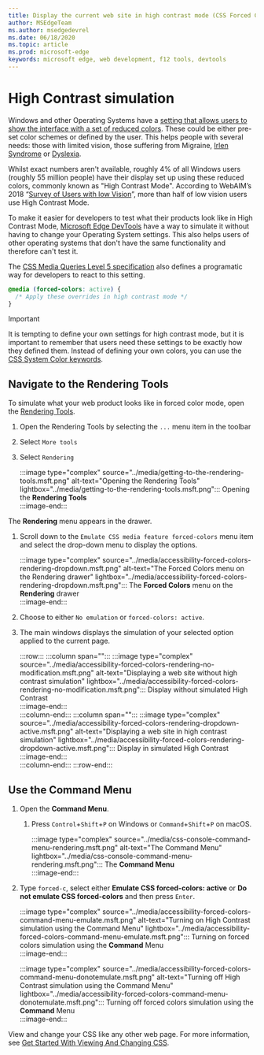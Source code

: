 ```yaml
---
title: Display the current web site in high contrast mode (CSS Forced Color)
author: MSEdgeTeam
ms.author: msedgedevrel
ms.date: 06/18/2020
ms.topic: article
ms.prod: microsoft-edge
keywords: microsoft edge, web development, f12 tools, devtools
---
```


# High Contrast simulation  

Windows and other Operating Systems have a [setting that allows users to show the interface with a set of reduced colors][WindowsHighContrastMode]. These could be either pre-set color schemes or defined by the user. This helps people with several needs: those with limited vision, those suffering from Migraine, [Irlen Syndrome][IrlenSyndromeLink] or [Dyslexia][DyslexiaLink]. 

Whilst exact numbers aren't available, roughly 4% of all Windows users (roughly 55 million people) have their display set up using these reduced colors, commonly known as "High Contrast Mode". According to WebAIM’s 2018 “[Survey of Users with low Vision][WebAimSurvey]”, more than half of low vision users use High Contrast Mode.

To make it easier for developers to test what their products look like in High Contrast Mode, [Microsoft Edge DevTools][DevtoolsGuideChromiumMain] have a way to simulate it without having to change your Operating System settings. This also helps users of other operating systems that don't have the same functionality and therefore can't test it.

The [CSS Media Queries Level 5 specification][MediaQuerySpecification] also defines a programatic way for developers to react to this setting. 

```css
@media (forced-colors: active) {
  /* Apply these overrides in high contrast mode */
}
```  

> [!IMPORTANT]
> It is tempting to define your own settings for high contrast mode, but it is important to remember that users need these settings to be exactly how they defined them. Instead of defining your own colors, you can use the [CSS System Color keywords][CSSSystemColors].


## Navigate to the Rendering Tools  

To simulate what your web product looks like in forced color mode, open the [Rendering Tools][RenderingTools].  

1.  Open the Rendering Tools by selecting the `...` menu item in the toolbar  
1.  Select `More tools`  
1.  Select `Rendering`  
    
    :::image type="complex" source="../media/getting-to-the-rendering-tools.msft.png" alt-text="Opening the Rendering Tools" lightbox="../media/getting-to-the-rendering-tools.msft.png":::
       Opening the **Rendering Tools**  
    :::image-end:::  

The **Rendering** menu appears in the drawer.  

1.  Scroll down to the `Emulate CSS media feature forced-colors` menu item and select the drop-down menu to display the options.  
    
    :::image type="complex" source="../media/accessibility-forced-colors-rendering-dropdown.msft.png" alt-text="The Forced Colors menu on the Rendering drawer" lightbox="../media/accessibility-forced-colors-rendering-dropdown.msft.png":::
       The **Forced Colors** menu on the **Rendering** drawer  
    :::image-end:::  
    
1.  Choose to either `No emulation` or `forced-colors: active`. 
    
1.  The main windows displays the simulation of your selected option applied to the current page.  
    
    :::row:::
       :::column span="":::
          :::image type="complex" source="../media/accessibility-forced-colors-rendering-no-modification.msft.png" alt-text="Displaying a web site without high contrast simulation" lightbox="../media/accessibility-forced-colors-rendering-no-modification.msft.png":::
             Display without simulated High Contrast  
          :::image-end:::  
       :::column-end:::
       :::column span="":::
          :::image type="complex" source="../media/accessibility-forced-colors-rendering-dropdown-active.msft.png" alt-text="Displaying a web site in high contrast simulation" lightbox="../media/accessibility-forced-colors-rendering-dropdown-active.msft.png":::
             Display in simulated High Contrast  
          :::image-end:::  
       :::column-end:::
    :::row-end:::
    
## Use the Command Menu  

1.  Open the **Command Menu**.  
    1.  Press `Control`+`Shift`+`P`  on Windows or `Command`+`Shift`+`P` on macOS.  
        
        :::image type="complex" source="../media/css-console-command-menu-rendering.msft.png" alt-text="The Command Menu" lightbox="../media/css-console-command-menu-rendering.msft.png":::
           The **Command Menu**  
        :::image-end:::   

1.  Type `forced-c`, select either **Emulate CSS forced-colors: active** or **Do not emulate CSS forced-colors**  and then press `Enter`.  
    
    :::image type="complex" source="../media/accessibility-forced-colors-command-menu-emulate.msft.png" alt-text="Turning on High Contrast simulation using the Command Menu" lightbox="../media/accessibility-forced-colors-command-menu-emulate.msft.png":::
       Turning on forced colors simulation using the **Command** Menu  
    :::image-end:::  

    :::image type="complex" source="../media/accessibility-forced-colors-command-menu-donotemulate.msft.png" alt-text="Turning off High Contrast simulation using the Command Menu" lightbox="../media/accessibility-forced-colors-command-menu-donotemulate.msft.png":::
       Turning off forced colors simulation using the **Command** Menu  
    :::image-end:::  

    
View and change your CSS like any other web page.  For more information, see [Get Started With Viewing And Changing CSS][DevtoolsGuideChromiumCssIndex].  

<!-- links --> 

[CSSSystemColors]: https://drafts.csswg.org/css-color/#css-system-colors "CSS System Colors"
[MediaQuerySpecification]: https://drafts.csswg.org/mediaqueries-5/#forced-colors "CSS Media Queries Specification on forced colors"
[WebAimSurvey]: https://webaim.org/projects/lowvisionsurvey2/#contrastMode "WebAim Survey on low vision"
[WindowsHighContrastMode]: https://support.microsoft.com/en-us/help/13862/windows-10-use-high-contrast-mode "How to enable high contrast mode in Windows 10"
[DyslexiaLink]: https://en.wikipedia.org/wiki/Dyslexia "Dyslexia"
[IrlenSyndromeLink]: https://en.wikipedia.org/wiki/Irlen_syndrome "Irlen Syndrome (Wikipedia)"
[DevtoolsGuideChromiumMain]: ../../devtools-guide-chromium.md "Microsoft Edge (Chromium) Developer Tools  Microsoft | Microsoft Docs"  
[DevtoolsGuideChromiumCssIndex]: ../css/index.md "Get Started With Viewing And Changing CSS | Microsoft Docs"  
[RenderingTools]: /microsoft-edge/devtools-guide-chromium/rendering-tools "Microsoft Edge (Chromium) Rendering Tools"  

